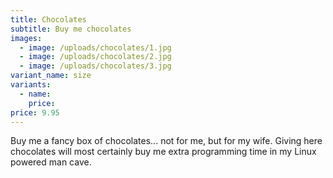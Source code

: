 ```yaml
---
title: Chocolates
subtitle: Buy me chocolates
images:
  - image: /uploads/chocolates/1.jpg
  - image: /uploads/chocolates/2.jpg
  - image: /uploads/chocolates/3.jpg
variant_name: size
variants:
  - name:
    price:
price: 9.95
---
```


Buy me a fancy box of chocolates... not for me, but for my wife. Giving here chocolates will most certainly buy me extra programming time in my Linux powered man cave.